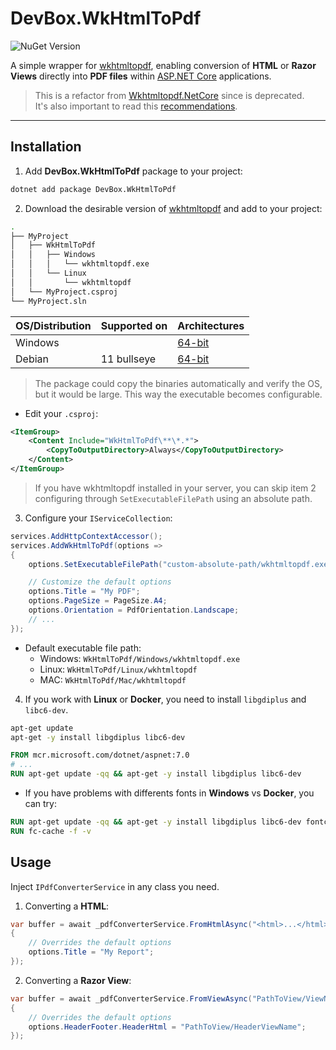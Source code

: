 # DevBox.WkHtmlToPdf

![NuGet Version](https://img.shields.io/nuget/v/DevBox.WkHtmlToPdf?style=for-the-badge)

A simple wrapper for [wkhtmltopdf](https://wkhtmltopdf.org/), enabling conversion of **HTML** or **Razor Views** directly into **PDF files** within [ASP.NET Core](https://dotnet.microsoft.com/en-us/apps/aspnet) applications.

> This is a refactor from [Wkhtmltopdf.NetCore](https://github.com/fpanaccia/Wkhtmltopdf.NetCore-deprecated) since is deprecated.\
> It's also important to read this [recommendations](https://wkhtmltopdf.org/status.html#recommendations).

---

## Installation

1. Add **DevBox.WkHtmlToPdf** package to your project:

```bash
dotnet add package DevBox.WkHtmlToPdf
```

2. Download the desirable version of [wkhtmltopdf](https://wkhtmltopdf.org/downloads.html#stable) and add to your project:

```bash
.
├── MyProject
│   ├── WkHtmlToPdf
│   │   ├── Windows
│   │   │   └── wkhtmltopdf.exe
│   │   └── Linux
│   │       └── wkhtmltopdf
│   └── MyProject.csproj
└── MyProject.sln
```

| OS/Distribution | Supported on | Architectures |
| :--             | :--          | :--           |
| Windows         |              | [64-bit](./WkHtmlToPdf/Windows/wkhtmltopdf-64.exe) |
| Debian          | 11 bullseye  | [64-bit](./WkHtmlToPdf/Linux/wkhtmltopdf-debian-11-bullseye-amd64) |

> The package could copy the binaries automatically and verify the OS, but it would be large. This way the executable becomes configurable.

- Edit your `.csproj`:

```xml
<ItemGroup>
    <Content Include="WkHtmlToPdf\**\*.*">
        <CopyToOutputDirectory>Always</CopyToOutputDirectory>
    </Content>
</ItemGroup>
```

> If you have wkhtmltopdf installed in your server, you can skip item 2 configuring through `SetExecutableFilePath` using an absolute path.

3. Configure your `IServiceCollection`:

```csharp
services.AddHttpContextAccessor();
services.AddWkHtmlToPdf(options =>
{
    options.SetExecutableFilePath("custom-absolute-path/wkhtmltopdf.exe");

    // Customize the default options
    options.Title = "My PDF";
    options.PageSize = PageSize.A4;
    options.Orientation = PdfOrientation.Landscape;
    // ...
});
```

- Default executable file path:
  - Windows: `WkHtmlToPdf/Windows/wkhtmltopdf.exe`
  - Linux: `WkHtmlToPdf/Linux/wkhtmltopdf`
  - MAC: `WkHtmlToPdf/Mac/wkhtmltopdf`

4. If you work with **Linux** or **Docker**, you need to install `libgdiplus` and `libc6-dev`.

```bash
apt-get update
apt-get -y install libgdiplus libc6-dev
```

```dockerfile
FROM mcr.microsoft.com/dotnet/aspnet:7.0
# ...
RUN apt-get update -qq && apt-get -y install libgdiplus libc6-dev
```

- If you have problems with differents fonts in **Windows** vs **Docker**, you can try:

```dockerfile
RUN apt-get update -qq && apt-get -y install libgdiplus libc6-dev fontconfig fonts-liberation
RUN fc-cache -f -v
```

## Usage

Inject `IPdfConverterService` in any class you need.

1. Converting a **HTML**:

```csharp
var buffer = await _pdfConverterService.FromHtmlAsync("<html>...</html>", options =>
{
    // Overrides the default options
    options.Title = "My Report";
});
```

2. Converting a **Razor View**:

```csharp
var buffer = await _pdfConverterService.FromViewAsync("PathToView/ViewName", model, options =>
{
    // Overrides the default options
    options.HeaderFooter.HeaderHtml = "PathToView/HeaderViewName";
});
```
